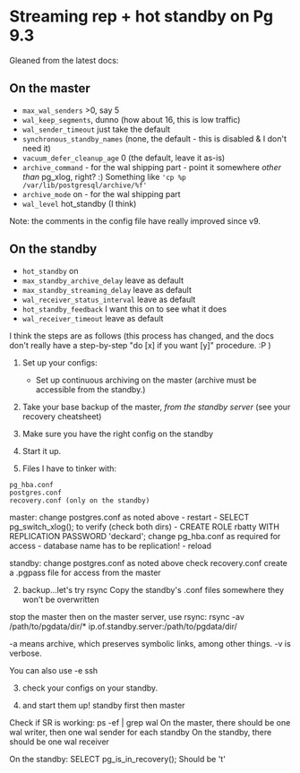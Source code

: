 Streaming rep + hot standby on Pg 9.3
=====================================

Gleaned from the latest docs:

On the master
-------------
* `max_wal_senders` >0, say 5
* `wal_keep_segments`, dunno (how about 16, this is low traffic)
* `wal_sender_timeout` just take the default
* `synchronous_standby_names` (none, the default - this is disabled & I don't need it)
* `vacuum_defer_cleanup_age` 0 (the default, leave it as-is)
* `archive_command`	- for the wal shipping part - point it somewhere *other than* pg_xlog, right? :) Something like `'cp %p /var/lib/postgresql/archive/%f'`
* `archive_mode` on - for the wal shipping part
* `wal_level` hot_standby (I think)

Note:  the comments in the config file have really improved since v9.

On the standby
--------------

* `hot_standby` on
* `max_standby_archive_delay` leave as default
* `max_standby_streaming_delay` leave as default
* `wal_receiver_status_interval` leave as default
* `hot_standby_feedback` I want this on to see what it does
* `wal_receiver_timeout` leave as default

I think the steps are as follows (this process has changed, and the docs don't really have a step-by-step "do [x] if you want [y]" procedure. :P )

1. Set up your configs:
	- Set up continuous archiving on the master (archive must be accessible from the standby.)
2. Take your base backup of the master, *from the standby server* (see your recovery cheatsheet)
3. Make sure you have the right config on the standby
4. Start it up.

1. Files I have to tinker with:
```
pg_hba.conf
postgres.conf
recovery.conf (only on the standby)
```
master:
change postgres.conf as noted above
	- restart
	- SELECT pg_switch_xlog(); to verify (check both dirs)
	- CREATE ROLE rbatty WITH REPLICATION PASSWORD 'deckard';
change pg_hba.conf as required for access
	- database name has to be replication!
	- reload

standby:
change postgres.conf as noted above
check recovery.conf
create a .pgpass file for access from the master

2.  backup...let's try rsync
Copy the standby's .conf files somewhere they won't be overwritten

stop the master
then on the master server, use rsync:
rsync -av /path/to/pgdata/dir/* ip.of.standby.server:/path/to/pgdata/dir/

-a means archive, which preserves symbolic links, among other things.
-v is verbose.

You can also use -e ssh

3.  check your configs on your standby.

4.  and start them up!
standby first
then master

Check if SR is working:
ps -ef | grep wal
On the master, there should be one wal writer, then one wal sender for each standby
On the standby, there should be one wal receiver

On the standby:
SELECT pg_is_in_recovery();
Should be 't'
